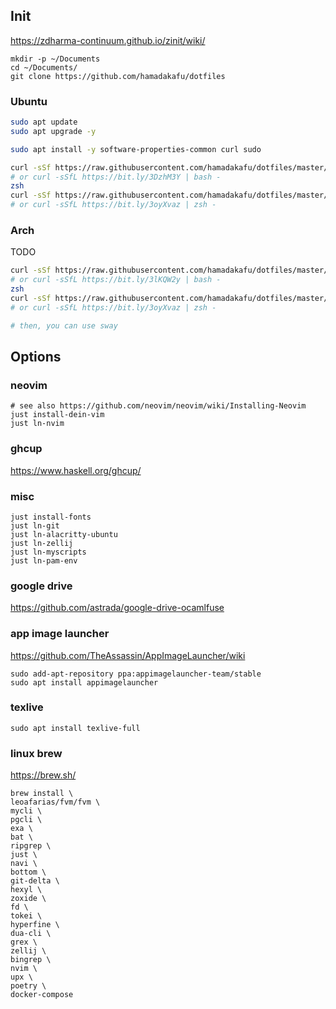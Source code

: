 ## Init
https://zdharma-continuum.github.io/zinit/wiki/
```
mkdir -p ~/Documents
cd ~/Documents/
git clone https://github.com/hamadakafu/dotfiles
```

### Ubuntu

```bash
sudo apt update
sudo apt upgrade -y

sudo apt install -y software-properties-common curl sudo

curl -sSf https://raw.githubusercontent.com/hamadakafu/dotfiles/master/ubuntu-automation1.sh | bash -
# or curl -sSfL https://bit.ly/3DzhM3Y | bash -
zsh
curl -sSf https://raw.githubusercontent.com/hamadakafu/dotfiles/master/automation2.sh | zsh -
# or curl -sSfL https://bit.ly/3oyXvaz | zsh -
```

### Arch
TODO
```bash
curl -sSf https://raw.githubusercontent.com/hamadakafu/dotfiles/master/arch-automation1.sh | bash -
# or curl -sSfL https://bit.ly/3lKQW2y | bash -
zsh
curl -sSf https://raw.githubusercontent.com/hamadakafu/dotfiles/master/automation2.sh | zsh -
# or curl -sSfL https://bit.ly/3oyXvaz | zsh -

# then, you can use sway
```

## Options
### neovim
```
# see also https://github.com/neovim/neovim/wiki/Installing-Neovim
just install-dein-vim
just ln-nvim
```

### ghcup
https://www.haskell.org/ghcup/

### misc
```
just install-fonts
just ln-git
just ln-alacritty-ubuntu
just ln-zellij
just ln-myscripts
just ln-pam-env
```

### google drive
https://github.com/astrada/google-drive-ocamlfuse

### app image launcher
https://github.com/TheAssassin/AppImageLauncher/wiki
```
sudo add-apt-repository ppa:appimagelauncher-team/stable
sudo apt install appimagelauncher
```

### texlive
```
sudo apt install texlive-full
```

### linux brew
https://brew.sh/

```
brew install \
leoafarias/fvm/fvm \
mycli \
pgcli \
exa \
bat \
ripgrep \
just \
navi \
bottom \
git-delta \
hexyl \
zoxide \
fd \
tokei \
hyperfine \
dua-cli \
grex \
zellij \
bingrep \
nvim \
upx \
poetry \
docker-compose
```

